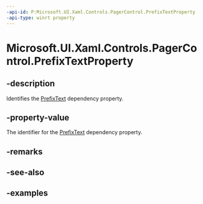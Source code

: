 ```yaml
---
-api-id: P:Microsoft.UI.Xaml.Controls.PagerControl.PrefixTextProperty
-api-type: winrt property
---
```


# Microsoft.UI.Xaml.Controls.PagerControl.PrefixTextProperty

<!--
public static Windows.UI.Xaml.DependencyProperty PrefixTextProperty { get; }
-->


## -description

Identifies the [PrefixText](pagercontrol_prefixtext.md) dependency property.

## -property-value

The identifier for the [PrefixText](pagercontrol_prefixtext.md) dependency property.

## -remarks

## -see-also

## -examples


